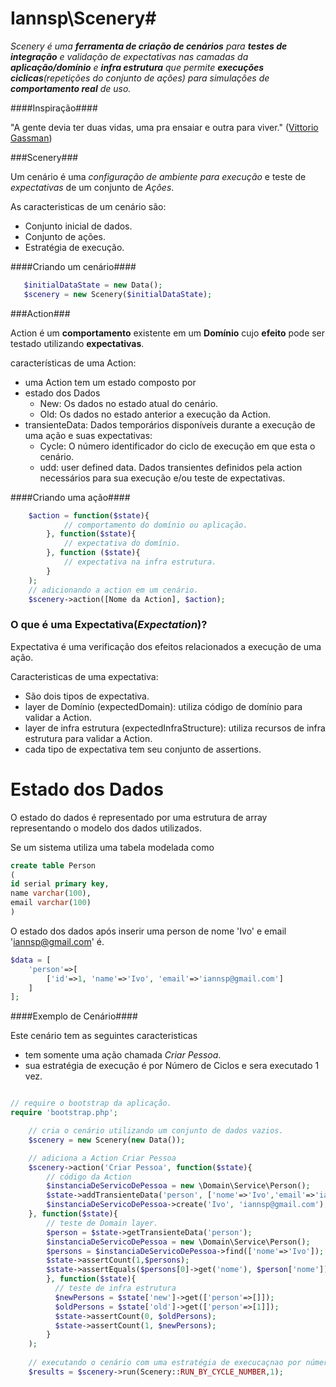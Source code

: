 # Iannsp\Scenery#

*Scenery é uma __ferramenta de criação de cenários__ para __testes de integração__ e validação de expectativas nas camadas da __aplicação/domínio__ e __infra estrutura__ que permite __execuções ciclicas__(repetições do conjunto de ações) para simulações de __comportamento real__ de uso.*


####Inspiração####

"A gente devia ter duas vidas, uma pra ensaiar e outra para viver." ([Vittorio Gassman](http://pt.wikipedia.org/wiki/Vittorio_Gassman))



###Scenery###

Um cenário é uma *configuração de ambiente para execução* e teste de *expectativas* de um conjunto de *Ações*. 

As caracteristicas de um cenário são:

* Conjunto inicial de dados.
* Conjunto de ações.
* Estratégia de execução. 

####Criando um cenário####

```php
   $initialDataState = new Data();
   $scenery = new Scenery($initialDataState); 
```


###Action###

Action é um **comportamento** existente em um **Domínio** cujo **efeito** pode ser testado utilizando **expectativas**.

características de uma Action:

* uma Action tem um estado composto por
 * estado dos Dados
   * New: Os dados no estado atual do cenário.
   * Old: Os dados no estado anterior a execução da Action.
 * transienteData: Dados temporários disponíveis durante a execução de uma ação e suas expectativas:
   * Cycle: O número identificador do ciclo de execução em que esta o cenário.
   * udd: user defined data. Dados transientes definidos pela action necessários para sua execução e/ou teste de expectativas. 
 
####Criando uma ação####

```php
    $action = function($state){
            // comportamento do domínio ou aplicação. 
        }, function($state){
            // expectativa do domínio.
        }, function ($state){
            // expectativa na infra estrutura.
        }
    );
    // adicionando a action em um cenário.
    $scenery->action([Nome da Action], $action);
```

### O que é uma Expectativa(*Expectation*)? ###

Expectativa é uma verificação dos efeitos relacionados a execução de uma ação. 

Caracteristicas de uma expectativa:
* São dois tipos de expectativa.
 * layer de Domínio (expectedDomain): utiliza código de domínio para validar a Action.
 * layer de infra estrutura (expectedInfraStructure): utiliza recursos de infra estrutura para validar a Action.
* cada tipo de expectativa tem seu conjunto de assertions. 
 

# Estado dos Dados #

O estado do dados é representado por uma estrutura de array representando o modelo dos dados utilizados.

Se um sistema utiliza uma tabela modelada como 

```sql
create table Person
(
id serial primary key,
name varchar(100),
email varchar(100)
)
``` 

O estado dos dados após inserir uma person de nome 'Ivo' e email 'iannsp@gmail.com' é.

```php
$data = [
    'person'=>[
        ['id'=>1, 'name'=>'Ivo', 'email'=>'iannsp@gmail.com']
    ]
];
```
####Exemplo de Cenário####

Este cenário tem as seguintes caracteristicas
* tem somente uma ação chamada *Criar Pessoa*.
* sua estratégia de execução é por Número de Ciclos e sera executado 1 vez.
 
```php

// require o bootstrap da aplicação.
require 'bootstrap.php';

    // cria o cenário utilizando um conjunto de dados vazios.
    $scenery = new Scenery(new Data());

    // adiciona a Action Criar Pessoa
    $scenery->action('Criar Pessoa', function($state){
        // código da Action
        $instanciaDeServicoDePessoa = new \Domain\Service\Person();
        $state->addTransienteData('person', ['nome'=>'Ivo','email'=>'iannsp@gmail.com']);
        $instanciaDeServicoDePessoa->create('Ivo', 'iannsp@gmail.com');
    }, function($state){
        // teste de Domain layer.
        $person = $state->getTransienteData('person');
        $instanciaDeServicoDePessoa = new \Domain\Service\Person();
        $persons = $instanciaDeServicoDePessoa->find(['nome'=>'Ivo']);
        $state->assertCount(1,$persons);
        $state->assertEquals($persons[0]->get('nome'), $person['nome']);
        }, function($state){
          // teste de infra estrutura
          $newPersons = $state['new']->get(['person'=>[]]);
          $oldPersons = $state['old']->get(['person'=>[1]]);
          $state->assertCount(0, $oldPersons);
          $state->assertCount(1, $newPersons);
        }
    );
    
    // executando o cenário com uma estratégia de execucaçnao por número de ciclos.
    $results = $scenery->run(Scenery::RUN_BY_CYCLE_NUMBER,1);
```

    